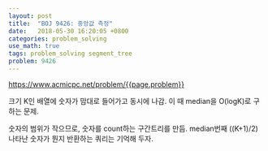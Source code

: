 ```yaml
---
layout: post
title:  "BOJ 9426: 중앙값 측정"
date:   2018-05-30 16:20:05 +0800
categories: problem_solving
use_math: true
tags: problem_solving segment_tree
problem: 9426
---
```


<a target="_blank" href="https://www.acmicpc.net/problem/{{page.problem}}">https://www.acmicpc.net/problem/{{page.problem}}</a><br/>
  

크기 K인 배열에 숫자가 맘대로 들어가고 동시에 나감. 이 때 median을 O(logK)로 구하는 문제.
  
숫자의 범위가 작으므로, 숫자를 count하는 구간트리를 만듬. median번째 ((K+1)/2) 나타난 숫자가 뭔지 반환하는 쿼리는 기억해 두자.  

  